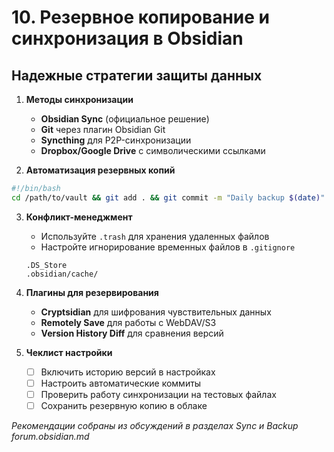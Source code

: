 # 10. Резервное копирование и синхронизация в Obsidian

## Надежные стратегии защиты данных

1. **Методы синхронизации**
   - **Obsidian Sync** (официальное решение)
   - **Git** через плагин Obsidian Git
   - **Syncthing** для P2P-синхронизации
   - **Dropbox/Google Drive** с символическими ссылками

2. **Автоматизация резервных копий**
```bash
#!/bin/bash
cd /path/to/vault && git add . && git commit -m "Daily backup $(date)"
```

3. **Конфликт-менеджмент**
   - Используйте `.trash` для хранения удаленных файлов
   - Настройте игнорирование временных файлов в `.gitignore`
   ```gitignore
   .DS_Store
   .obsidian/cache/
   ```

4. **Плагины для резервирования**
   - **Cryptsidian** для шифрования чувствительных данных
   - **Remotely Save** для работы с WebDAV/S3
   - **Version History Diff** для сравнения версий

5. **Чеклист настройки**
   - [ ] Включить историю версий в настройках
   - [ ] Настроить автоматические коммиты
   - [ ] Проверить работу синхронизации на тестовых файлах
   - [ ] Сохранить резервную копию в облаке

*Рекомендации собраны из обсуждений в разделах Sync и Backup forum.obsidian.md*